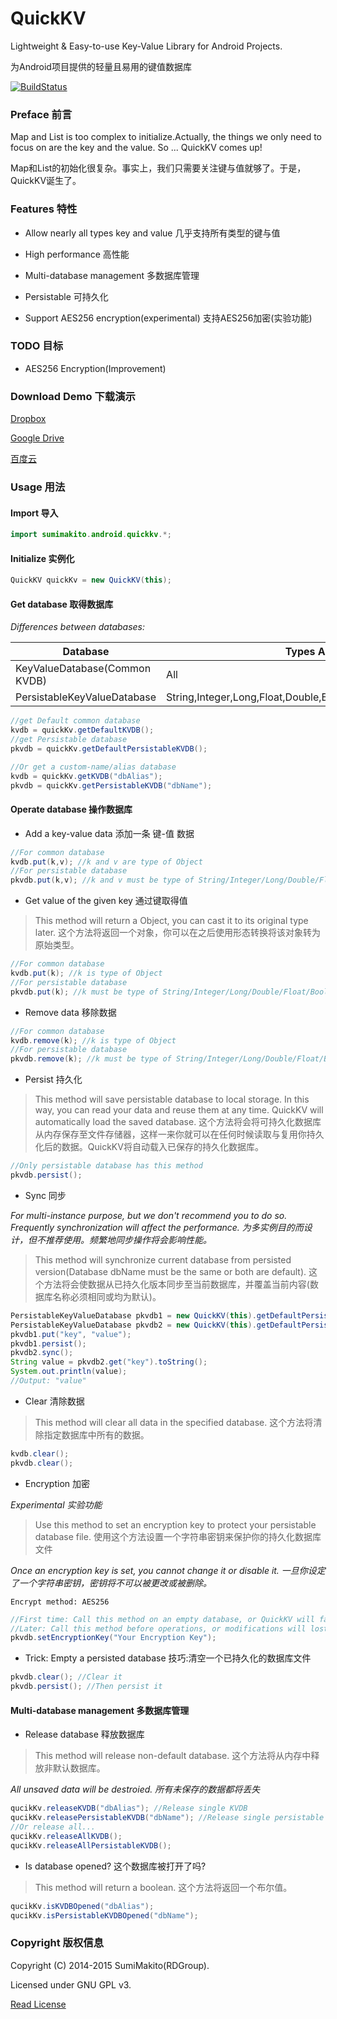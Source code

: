 # QuickKV

Lightweight &amp; Easy-to-use Key-Value Library for Android Projects.

为Android项目提供的轻量且易用的键值数据库

[![BuildStatus](https://travis-ci.org/SumiMakito/QucikKV.png)](https://travis-ci.org/SumiMakito/QuickKV)

### Preface 前言

Map and List is too complex to initialize.Actually, the things we only need to focus on are the key and the value. So ... QuickKV comes up!

Map和List的初始化很复杂。事实上，我们只需要关注键与值就够了。于是，QuickKV诞生了。

### Features 特性

* Allow nearly all types key and value 几乎支持所有类型的键与值

* High performance 高性能

* Multi-database management 多数据库管理

* Persistable 可持久化

* Support AES256 encryption(experimental) 支持AES256加密(实验功能)

### TODO 目标

* AES256 Encryption(Improvement)

### Download Demo 下载演示

[Dropbox](https://www.dropbox.com/s/53b86j9xuhpw9f1/QuickKVDemo.apk?dl=0)

[Google Drive](https://docs.google.com/file/d/0B_-0A4yjEnvMMVFLV0hfVDNUbUU/edit?usp=docslist_api)

[百度云](http://pan.baidu.com/share/link?shareid=1713766086&uk=1479848638)

### Usage 用法

#### Import 导入

```java
import sumimakito.android.quickkv.*;
```

#### Initialize 实例化

```java
QuickKV quickKv = new QuickKV(this);
```

#### Get database 取得数据库

*Differences between databases:*

Database|Types Allowed|Persistable
--------|-------------|-----------
KeyValueDatabase(Common KVDB)|All|No
PersistableKeyValueDatabase|String,Integer,Long,Float,Double,Boolean,JSONArray,JSONObject|Yes

```java
//get Default common database
kvdb = quickKv.getDefaultKVDB();
//get Persistable database
pkvdb = quickKv.getDefaultPersistableKVDB();

//Or get a custom-name/alias database
kvdb = quickKv.getKVDB("dbAlias");
pkvdb = quickKv.getPersistableKVDB("dbName");
```

#### Operate database 操作数据库

* Add a key-value data 添加一条 键-值 数据

```java
//For common database
kvdb.put(k,v); //k and v are type of Object
//For persistable database
pkvdb.put(k,v); //k and v must be type of String/Integer/Long/Double/Float/Boolean/JSONObject/JSONArray
```

* Get value of the given key 通过键取得值

> This method will return a Object, you can cast it to its original type later.
> 这个方法将返回一个对象，你可以在之后使用形态转换将该对象转为原始类型。

```java
//For common database
kvdb.put(k); //k is type of Object
//For persistable database
pkvdb.put(k); //k must be type of String/Integer/Long/Double/Float/Boolean/JSONObject/JSONArray
```

* Remove data 移除数据

```java
//For common database
kvdb.remove(k); //k is type of Object
//For persistable database
pkvdb.remove(k); //k must be type of String/Integer/Long/Double/Float/Boolean/JSONObject/JSONArray
```

* Persist 持久化

> This method will save persistable database to local storage. In this way, you can read your data and reuse them at any time. QuickKV will automatically load the saved database.
> 这个方法将会将可持久化数据库从内存保存至文件存储器，这样一来你就可以在任何时候读取与复用你持久化后的数据。QuickKV将自动载入已保存的持久化数据库。

```java
//Only persistable database has this method
pkvdb.persist();
```

* Sync 同步

*For multi-instance purpose, but we don't recommend you to do so. Frequently synchronization will affect the performance. 为多实例目的而设计，但不推荐使用。频繁地同步操作将会影响性能。*

> This method will synchronize current database from persisted version(Database dbName must be the same or both are default).
> 这个方法将会使数据从已持久化版本同步至当前数据库，并覆盖当前内容(数据库名称必须相同或均为默认)。

```java
PersistableKeyValueDatabase pkvdb1 = new QuickKV(this).getDefaultPersistableKVDB();
PersistableKeyValueDatabase pkvdb2 = new QuickKV(this).getDefaultPersistableKVDB();
pkvdb1.put("key", "value");
pkvdb1.persist();
pkvdb2.sync();
String value = pkvdb2.get("key").toString();
System.out.println(value);
//Output: "value"
```

* Clear 清除数据

> This method will clear all data in the specified database.
> 这个方法将清除指定数据库中所有的数据。

```java
kvdb.clear();
pkvdb.clear();
```

* Encryption 加密

*Experimental 实验功能*

> Use this method to set an encryption key to protect your persistable database file.
> 使用这个方法设置一个字符串密钥来保护你的持久化数据库文件

*Once an encryption key is set, you cannot change it or disable it.*
*一旦你设定了一个字符串密钥，密钥将不可以被更改或被删除。*

```
Encrypt method: AES256
```

```java
//First time: Call this method on an empty database, or QuickKV will fail to load it.
//Later: Call this method before operations, or modifications will lost!
pkvdb.setEncryptionKey("Your Encryption Key");
```

* Trick: Empty a persisted database 技巧:清空一个已持久化的数据库文件

```java
pkvdb.clear(); //Clear it
pkvdb.persist(); //Then persist it
```

#### Multi-database management 多数据库管理

* Release database 释放数据库

> This method will release non-default database.
> 这个方法将从内存中释放非默认数据库。

*All unsaved data will be destroied.*
*所有未保存的数据都将丢失*

```java
qucikKv.releaseKVDB("dbAlias"); //Release single KVDB 
qucikKv.releasePersistableKVDB("dbName"); //Release single persistable KVDB
//Or release all...
qucikKv.releaseAllKVDB();
qucikKv.releaseAllPersistableKVDB(); 
```

* Is database opened? 这个数据库被打开了吗?

> This method will return a boolean.
> 这个方法将返回一个布尔值。

```java
qucikKv.isKVDBOpened("dbAlias");
qucikKv.isPersistableKVDBOpened("dbName");
```

### Copyright 版权信息

Copyright (C) 2014-2015 SumiMakito(RDGroup).

Licensed under GNU GPL v3.

[Read License](LICENSE)